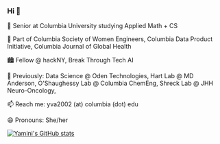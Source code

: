 ### Hi  👋

<!--
**yva2002/yva2002** is a ✨ _special_ ✨ repository because its `README.md` (this file) appears on your GitHub profile.-->


🔭 Senior at Columbia University studying Applied Math + CS 

👯 Part of Columbia Society of Women Engineers, Columbia Data Product Initiative, Columbia Journal of Global Health

🏙️ Fellow @ hackNY, Break Through Tech AI

🌟 Previously: Data Science @ Oden Technologies, Hart Lab @ MD Anderson, O'Shaughessy Lab @ Columbia ChemEng, Shreck Lab @ JHH Neuro-Oncology, 

📫 Reach me: yva2002 (at) columbia (dot) edu

😄 Pronouns: She/her

[![Yamini's GitHub stats](https://github-readme-stats.vercel.app/api?username=yaminivibha)](https://github.com/yaminivibha/github-readme-stats)
